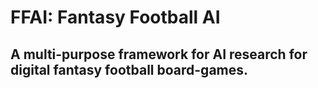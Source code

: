 # FFAI: Fantasy Football AI
## A multi-purpose framework for AI research for digital fantasy football board-games.



